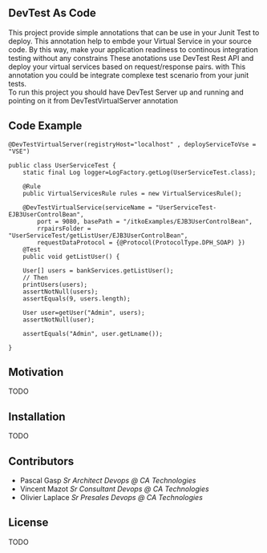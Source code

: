 ## DevTest As Code

This project provide simple annotations that can be use  in your Junit Test to deploy. This annotation help to embde your Virtual Service in your source code. By this way, make your application readiness to continous integration testing without any constrains
These anotations use DevTest Rest API and deploy your virtual services based on request/response pairs. 
with This annotation you could be integrate complexe test scenario from your junit tests.  
To run this project you should have DevTest Server up and running and pointing on it from DevTestVirtualServer annotation

## Code Example

	
	@DevTestVirtualServer(registryHost="localhost" , deployServiceToVse = "VSE")

	public class UserServiceTest {
		static final Log logger=LogFactory.getLog(UserServiceTest.class);
		
		@Rule
		public VirtualServicesRule rules = new VirtualServicesRule();
	
		@DevTestVirtualService(serviceName = "UserServiceTest-EJB3UserControlBean", 
			port = 9080, basePath = "/itkoExamples/EJB3UserControlBean",
			rrpairsFolder = "UserServiceTest/getListUser/EJB3UserControlBean", 
			requestDataProtocol = {@Protocol(ProtocolType.DPH_SOAP) })
		@Test
		public void getListUser() {
		
		User[] users = bankServices.getListUser();
		// Then
		printUsers(users);
		assertNotNull(users);
		assertEquals(9, users.length);
		
		User user=getUser("Admin", users);
		assertNotNull(user);
		
		assertEquals("Admin", user.getLname());

	}
	

## Motivation

TODO

## Installation

TODO


## Contributors

- Pascal Gasp *Sr Architect Devops @ CA Technologies*
- Vincent Mazot *Sr Consultant Devops @ CA Technologies*
- Olivier Laplace  *Sr Presales Devops @ CA Technologies*

## License

TODO
